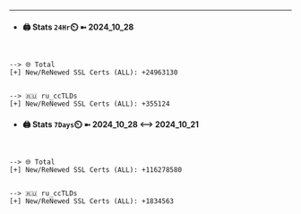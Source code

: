 

---
- #### 🖨️ **Stats** `24Hr`⏲️ ➼ 2024_10_28
```console


--> 🌐 Total
[+] New/ReNewed SSL Certs (ALL): +24963130


--> 🇷🇺 ru_ccTLDs
[+] New/ReNewed SSL Certs (ALL): +355124

```

- #### 🖨️ **Stats** `7Days`⏲️ ➼ 2024_10_28 <--> 2024_10_21
```console


--> 🌐 Total
[+] New/ReNewed SSL Certs (ALL): +116278580


--> 🇷🇺 ru_ccTLDs
[+] New/ReNewed SSL Certs (ALL): +1834563

```

